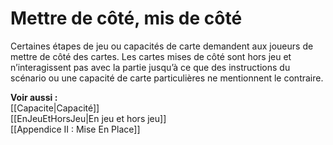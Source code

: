 # Mettre de côté, mis de côté
Certaines étapes de jeu ou capacités de carte demandent aux joueurs de mettre de côté des cartes. Les cartes mises de côté sont hors jeu et n’interagissent pas avec la partie jusqu’à ce que des instructions du scénario ou une capacité de carte particulières ne mentionnent le contraire. 

**Voir aussi :**  
[[Capacite|Capacité]]  
[[EnJeuEtHorsJeu|En jeu et hors jeu]]  
[[Appendice II : Mise En Place]]